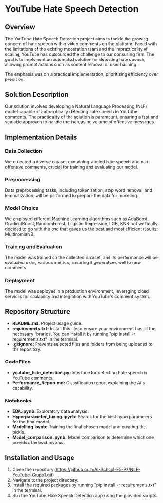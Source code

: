 # YouTube Hate Speech Detection

## Overview
The YouTube Hate Speech Detection project aims to tackle the growing concern of hate speech within video comments on the platform. Faced with the limitations of the existing moderation team and the impracticality of scaling, YouTube has outsourced the challenge to our consulting firm. The goal is to implement an automated solution for detecting hate speech, allowing prompt actions such as content removal or user banning.

The emphasis was on a practical implementation, prioritizing efficiency over precision.

## Solution Description
Our solution involves developing a Natural Language Processing (NLP) model capable of automatically detecting hate speech in YouTube comments. The practicality of the solution is paramount, ensuring a fast and scalable approach to handle the increasing volume of offensive messages.

## Implementation Details

### Data Collection
We collected a diverse dataset containing labeled hate speech and non-offensive comments, crucial for training and evaluating our model.

### Preprocessing
Data preprocessing tasks, including tokenization, stop word removal, and lemmatization, will be performed to prepare the data for modeling.

### Model Choice
We employed different Machine Learning algorithms such as AdaBoost, GradientBoost, RandomForest, Logistic Regression, LGB, KNN but we finally decided to go with the one that gaves us the best and most efficient results: MultinomiaNB.

### Training and Evaluation
The model was trained on the collected dataset, and its performance will be evaluated using various metrics, ensuring it generalizes well to new comments.

### Deployment
The model was deployed in a production environment, leveraging cloud services for scalability and integration with YouTube's comment system.

## Repository Structure

- **README.md:** Project usage guide.
- **requirements.txt:** Install this file to ensure your environment has all the necessary libraries. You can install it by running "pip install -r requirements.txt" in the terminal.
- **.gitignore:** Prevents selected files and folders from being uploaded to the repository.

### Code Files

- **youtube_hate_detection.py:** Interface for detecting hate speech in YouTube comments.
- **Performance_Report.md:** Classification report explaining the AI's capability.

### Notebooks

- **EDA.ipynb:** Exploratory data analysis.
- **Hyperparameter_tuning.ipynb:** Search for the best hyperparameters for the final model.
- **Modelling.ipynb:** Training the final chosen model and creating the pickle.
- **Model_comparison.ipynb:** Model comparison to determine which one provides the best metrics.

## Installation and Usage

1. Clone the repository (https://github.com/AI-School-F5-P2/NLP-YouTube-Grupo1.git)
2. Navigate to the project directory.
3. Install the required packages by running "pip install -r requirements.txt" in the terminal.
4. Run the YouTube Hate Speech Detection app using the provided scripts.


